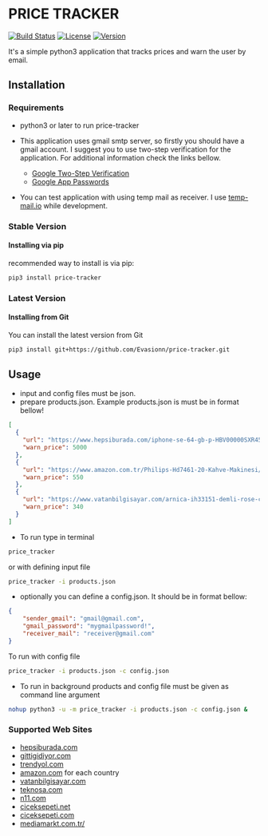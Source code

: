 # PRICE TRACKER
[![Build Status](https://img.shields.io/pypi/pyversions/price-tracker)](https://pypi.org/project/price-tracker/)
[![License](https://img.shields.io/github/license/Evasionn/price-tracker)](LICENSE)
[![Version](https://img.shields.io/pypi/v/price-tracker)](https://pypi.org/project/price-tracker/)

It's a simple python3 application that tracks prices and warn the user by email.

## Installation
### Requirements
- python3 or later to run price-tracker
- This application uses gmail smtp server, so firstly you should have a gmail account.
I suggest you to use two-step verification for the application. For additional information check the links bellow.

    - [Google Two-Step Verification](https://www.google.com/landing/2step/)
    - [Google App Passwords](https://myaccount.google.com/apppasswords)
- You can test application with using temp mail as receiver. I use [temp-mail.io](https://temp-mail.io/) while development.
### Stable Version
#### Installing via pip
recommended way to install is via pip:
```bash
pip3 install price-tracker
```
### Latest Version
#### Installing from Git
You can install the latest version from Git
```bash
pip3 install git+https://github.com/Evasionn/price-tracker.git
```
## Usage
- input and config files must be json. 
- prepare products.json. Example products.json is must be in format bellow!

```json
[
  {
    "url": "https://www.hepsiburada.com/iphone-se-64-gb-p-HBV00000SXR45",
    "warn_price": 5000
  },
  {
    "url": "https://www.amazon.com.tr/Philips-Hd7461-20-Kahve-Makinesi/dp/B00R04CAH0/ref=zg_bs_kitchen_home_1?_encoding=UTF8&psc=1&refRID=Q90ZVE1A20WY367CAJPQ",
    "warn_price": 550
  },
  {
    "url": "https://www.vatanbilgisayar.com/arnica-ih33151-demli-rose-cay-makinesi.html",
    "warn_price": 340
  }
]
```
- To run type in terminal
```bash
price_tracker
``` 
or with defining input file 
```bash
price_tracker -i products.json
```

- optionally you can define a config.json. It should be in format bellow:
```json
{
    "sender_gmail": "gmail@gmail.com",
    "gmail_password": "mygmailpassword!",
    "receiver_mail": "receiver@gmail.com" 
}
```
To run with config file 
```bash
price_tracker -i products.json -c config.json
```

- To run in background products and config file must be given as command line argument
```bash
nohup python3 -u -m price_tracker -i products.json -c config.json &
```

### Supported Web Sites
- [hepsiburada.com](https://www.hepsiburada.com/)
- [gittigidiyor.com](https://www.gittigidiyor.com/)
- [trendyol.com](https://www.trendyol.com/)
- [amazon.com](https://www.amazon.com/) for each country
- [vatanbilgisayar.com](https://www.vatanbilgisayar.com/)
- [teknosa.com](https://www.teknosa.com/)
- [n11.com](https://urun.n11.com/)
- [ciceksepeti.net](https://www.ciceksepeti.net/)
- [ciceksepeti.com](https://www.ciceksepeti.com/)
- [mediamarkt.com.tr/](https://www.mediamarkt.com.tr/)